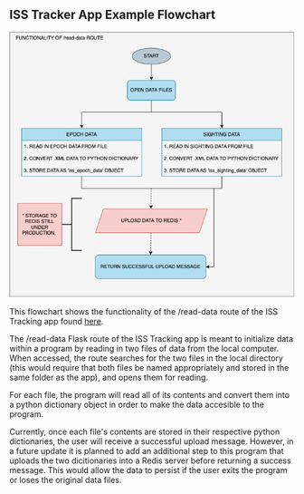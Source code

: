 ## ISS Tracker App Example Flowchart

![This flowchart shows the functionality of the /read-data route of the ISS Tracking app found in my ISS Tracking App repo. Description of flowchart written in the README.](https://github.com/ann-rod/coe332-homework/blob/main/homework07/read-data-flowchart.png)

This flowchart shows the functionality of the /read-data route of the ISS Tracking app found [here](https://github.com/ann-rod/ISS-Tracker-app).

The /read-data Flask route of the ISS Tracking app is meant to initialize data within a program by reading in two files of data from the local computer. When accessed, the route searches for the two files in the local directory (this would require that both files be named appropriately and stored in the same folder as the app), and opens them for reading. 

For each file, the program will read all of its contents and convert them into a python dictionary object in order to make the data accesible to the program. 

Currently, once each file's contents are stored in their respective python dictionaries, the user will receive a successful upload message. However, in a future update it is planned to add an additional step to this program that uploads the two dicitionaries into a Redis server before returning a success message. This would allow the data to persist if the user exits the program or loses the original data files.
